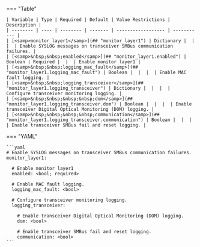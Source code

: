 <!--
  ~ Copyright (c) 2024 Arista Networks, Inc.
  ~ Use of this source code is governed by the Apache License 2.0
  ~ that can be found in the LICENSE file.
  -->
=== "Table"

    | Variable | Type | Required | Default | Value Restrictions | Description |
    | -------- | ---- | -------- | ------- | ------------------ | ----------- |
    | [<samp>monitor_layer1</samp>](## "monitor_layer1") | Dictionary |  |  |  | Enable SYSLOG messages on transceiver SMBus communication failures. |
    | [<samp>&nbsp;&nbsp;enabled</samp>](## "monitor_layer1.enabled") | Boolean | Required |  |  | Enable monitor layer1 |
    | [<samp>&nbsp;&nbsp;logging_mac_fault</samp>](## "monitor_layer1.logging_mac_fault") | Boolean |  |  |  | Enable MAC fault logging. |
    | [<samp>&nbsp;&nbsp;logging_transceiver</samp>](## "monitor_layer1.logging_transceiver") | Dictionary |  |  |  | Configure transceiver monitoring logging. |
    | [<samp>&nbsp;&nbsp;&nbsp;&nbsp;dom</samp>](## "monitor_layer1.logging_transceiver.dom") | Boolean |  |  |  | Enable transceiver Digital Optical Monitoring (DOM) logging. |
    | [<samp>&nbsp;&nbsp;&nbsp;&nbsp;communication</samp>](## "monitor_layer1.logging_transceiver.communication") | Boolean |  |  |  | Enable transceiver SMBus fail and reset logging. |

=== "YAML"

    ```yaml
    # Enable SYSLOG messages on transceiver SMBus communication failures.
    monitor_layer1:

      # Enable monitor layer1
      enabled: <bool; required>

      # Enable MAC fault logging.
      logging_mac_fault: <bool>

      # Configure transceiver monitoring logging.
      logging_transceiver:

        # Enable transceiver Digital Optical Monitoring (DOM) logging.
        dom: <bool>

        # Enable transceiver SMBus fail and reset logging.
        communication: <bool>
    ```
